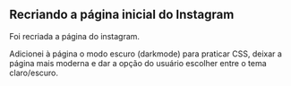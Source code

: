 ## Recriando a página inicial do Instagram

Foi recriada a página do instagram.

Adicionei à página o modo escuro (darkmode) para praticar CSS, deixar a página mais moderna e dar a opção do usuário escolher entre o tema claro/escuro.